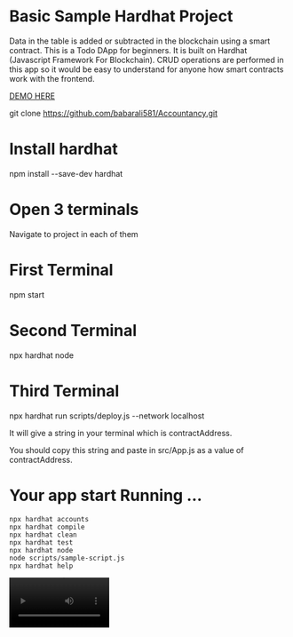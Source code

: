 # Basic Sample Hardhat Project

Data in the table is added or subtracted in the blockchain using a smart contract. 
This is a Todo DApp for beginners. It is built on Hardhat (Javascript Framework For Blockchain). CRUD operations are performed in this app so it would be easy to understand for anyone how smart contracts work with the frontend. 

[DEMO HERE](https://www.youtube.com/watch?v=OmYIul5Au1U)


git clone https://github.com/babarali581/Accountancy.git
 
 # Install hardhat
 npm install --save-dev hardhat
 
# Open 3 terminals

Navigate to project in each of them


# First Terminal 

  npm start


# Second Terminal 

 npx hardhat node
 
 # Third Terminal 

npx hardhat run scripts/deploy.js --network localhost

It will give a string in your terminal  which is contractAddress. 

You should copy this string and paste in src/App.js as a value of contractAddress.


# Your app start Running ...


```shell
npx hardhat accounts
npx hardhat compile
npx hardhat clean
npx hardhat test
npx hardhat node
node scripts/sample-script.js
npx hardhat help
```



<video src='https://firebasestorage.googleapis.com/v0/b/easymoney-54522.appspot.com/o/real.mp4?alt=media&token=d84b5fbe-05e4-4321-9b9b-5eb6619db9cf' width=180/>
